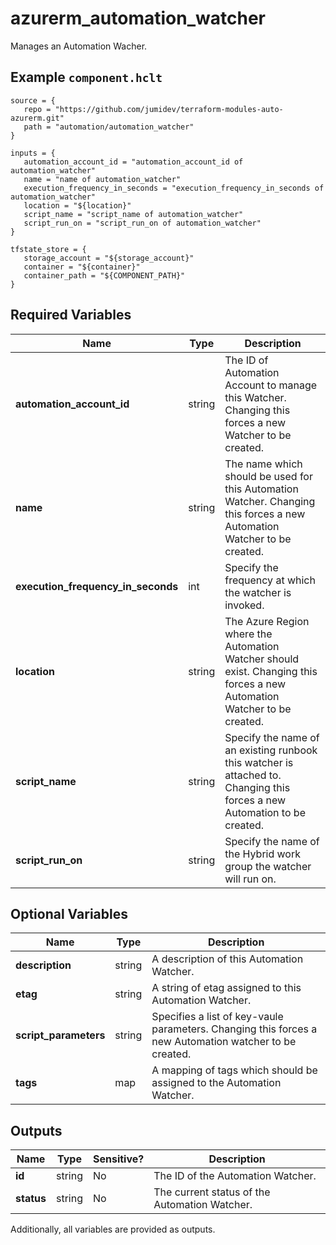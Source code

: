 # azurerm_automation_watcher

Manages an Automation Wacher.

## Example `component.hclt`

```hcl
source = {
   repo = "https://github.com/jumidev/terraform-modules-auto-azurerm.git" 
   path = "automation/automation_watcher" 
}

inputs = {
   automation_account_id = "automation_account_id of automation_watcher" 
   name = "name of automation_watcher" 
   execution_frequency_in_seconds = "execution_frequency_in_seconds of automation_watcher" 
   location = "${location}" 
   script_name = "script_name of automation_watcher" 
   script_run_on = "script_run_on of automation_watcher" 
}

tfstate_store = {
   storage_account = "${storage_account}" 
   container = "${container}" 
   container_path = "${COMPONENT_PATH}" 
}

```

## Required Variables

| Name | Type |  Description |
| ---- | --------- |  ----------- |
| **automation_account_id** | string |  The ID of Automation Account to manage this Watcher. Changing this forces a new Watcher to be created. | 
| **name** | string |  The name which should be used for this Automation Watcher. Changing this forces a new Automation Watcher to be created. | 
| **execution_frequency_in_seconds** | int |  Specify the frequency at which the watcher is invoked. | 
| **location** | string |  The Azure Region where the Automation Watcher should exist. Changing this forces a new Automation Watcher to be created. | 
| **script_name** | string |  Specify the name of an existing runbook this watcher is attached to. Changing this forces a new Automation to be created. | 
| **script_run_on** | string |  Specify the name of the Hybrid work group the watcher will run on. | 

## Optional Variables

| Name | Type |  Description |
| ---- | --------- |  ----------- |
| **description** | string |  A description of this Automation Watcher. | 
| **etag** | string |  A string of etag assigned to this Automation Watcher. | 
| **script_parameters** | string |  Specifies a list of key-vaule parameters. Changing this forces a new Automation watcher to be created. | 
| **tags** | map |  A mapping of tags which should be assigned to the Automation Watcher. | 



## Outputs

| Name | Type | Sensitive? | Description |
| ---- | ---- | --------- | --------- |
| **id** | string | No  | The ID of the Automation Watcher. | 
| **status** | string | No  | The current status of the Automation Watcher. | 

Additionally, all variables are provided as outputs.
